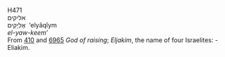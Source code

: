<body>
  <p>H471<br>  אליקים  <br> אֶליָקִים  ‎  ‘elyâqı̂ym  <br><i>el-yaw-keem‘ </i><br>From <a href="h0410.htm">410</a> and <a href="h6965.htm">6965</a>  <i>God</i> <i>of</i> <i>raising</i>; <i>Eljakim</i>, the name of four Israelites: - Eliakim.<br></p>
 </body>